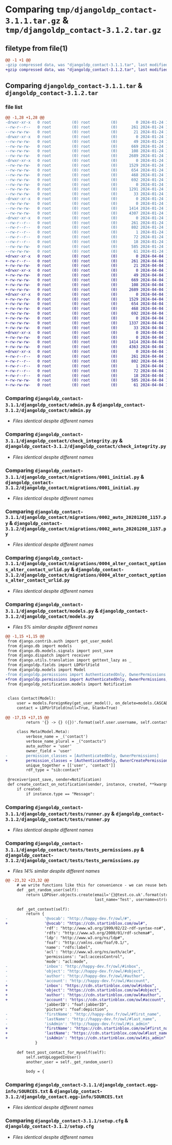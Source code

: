 # Comparing `tmp/djangoldp_contact-3.1.1.tar.gz` & `tmp/djangoldp_contact-3.1.2.tar.gz`

## filetype from file(1)

```diff
@@ -1 +1 @@
-gzip compressed data, was "djangoldp_contact-3.1.1.tar", last modified: Wed Jan 24 17:18:53 2024, max compression
+gzip compressed data, was "djangoldp_contact-3.1.2.tar", last modified: Thu Apr  4 12:25:27 2024, max compression
```

## Comparing `djangoldp_contact-3.1.1.tar` & `djangoldp_contact-3.1.2.tar`

### file list

```diff
@@ -1,28 +1,28 @@
-drwxr-xr-x   0 root         (0) root         (0)        0 2024-01-24 17:18:53.488389 djangoldp_contact-3.1.1/
--rw-r--r--   0 root         (0) root         (0)      261 2024-01-24 17:18:53.488389 djangoldp_contact-3.1.1/PKG-INFO
--rw-rw-rw-   0 root         (0) root         (0)       21 2024-01-24 17:18:29.000000 djangoldp_contact-3.1.1/README.md
-drwxr-xr-x   0 root         (0) root         (0)        0 2024-01-24 17:18:53.484389 djangoldp_contact-3.1.1/djangoldp_contact/
--rw-rw-rw-   0 root         (0) root         (0)       49 2024-01-24 17:18:50.000000 djangoldp_contact-3.1.1/djangoldp_contact/__init__.py
--rw-rw-rw-   0 root         (0) root         (0)      669 2024-01-24 17:18:29.000000 djangoldp_contact-3.1.1/djangoldp_contact/admin.py
--rw-rw-rw-   0 root         (0) root         (0)      108 2024-01-24 17:18:29.000000 djangoldp_contact-3.1.1/djangoldp_contact/apps.py
--rw-rw-rw-   0 root         (0) root         (0)     2689 2024-01-24 17:18:29.000000 djangoldp_contact-3.1.1/djangoldp_contact/check_integrity.py
-drwxr-xr-x   0 root         (0) root         (0)        0 2024-01-24 17:18:53.488389 djangoldp_contact-3.1.1/djangoldp_contact/migrations/
--rw-rw-rw-   0 root         (0) root         (0)     1529 2024-01-24 17:18:29.000000 djangoldp_contact-3.1.1/djangoldp_contact/migrations/0001_initial.py
--rw-rw-rw-   0 root         (0) root         (0)      654 2024-01-24 17:18:29.000000 djangoldp_contact-3.1.1/djangoldp_contact/migrations/0002_auto_20201208_1157.py
--rw-rw-rw-   0 root         (0) root         (0)      468 2024-01-24 17:18:29.000000 djangoldp_contact-3.1.1/djangoldp_contact/migrations/0003_auto_20210218_1145.py
--rw-rw-rw-   0 root         (0) root         (0)      692 2024-01-24 17:18:29.000000 djangoldp_contact-3.1.1/djangoldp_contact/migrations/0004_alter_contact_options_alter_contact_urlid.py
--rw-rw-rw-   0 root         (0) root         (0)        0 2024-01-24 17:18:29.000000 djangoldp_contact-3.1.1/djangoldp_contact/migrations/__init__.py
--rw-rw-rw-   0 root         (0) root         (0)     1291 2024-01-24 17:18:29.000000 djangoldp_contact-3.1.1/djangoldp_contact/models.py
--rw-rw-rw-   0 root         (0) root         (0)       33 2024-01-24 17:18:29.000000 djangoldp_contact-3.1.1/djangoldp_contact/settings.py
-drwxr-xr-x   0 root         (0) root         (0)        0 2024-01-24 17:18:53.488389 djangoldp_contact-3.1.1/djangoldp_contact/tests/
--rw-rw-rw-   0 root         (0) root         (0)        0 2024-01-24 17:18:29.000000 djangoldp_contact-3.1.1/djangoldp_contact/tests/__init__.py
--rw-rw-rw-   0 root         (0) root         (0)     1414 2024-01-24 17:18:29.000000 djangoldp_contact-3.1.1/djangoldp_contact/tests/runner.py
--rw-rw-rw-   0 root         (0) root         (0)     4307 2024-01-24 17:18:29.000000 djangoldp_contact-3.1.1/djangoldp_contact/tests/tests_permissions.py
-drwxr-xr-x   0 root         (0) root         (0)        0 2024-01-24 17:18:53.484389 djangoldp_contact-3.1.1/djangoldp_contact.egg-info/
--rw-r--r--   0 root         (0) root         (0)      261 2024-01-24 17:18:53.000000 djangoldp_contact-3.1.1/djangoldp_contact.egg-info/PKG-INFO
--rw-r--r--   0 root         (0) root         (0)      802 2024-01-24 17:18:53.000000 djangoldp_contact-3.1.1/djangoldp_contact.egg-info/SOURCES.txt
--rw-r--r--   0 root         (0) root         (0)        1 2024-01-24 17:18:53.000000 djangoldp_contact-3.1.1/djangoldp_contact.egg-info/dependency_links.txt
--rw-r--r--   0 root         (0) root         (0)       72 2024-01-24 17:18:53.000000 djangoldp_contact-3.1.1/djangoldp_contact.egg-info/requires.txt
--rw-r--r--   0 root         (0) root         (0)       18 2024-01-24 17:18:53.000000 djangoldp_contact-3.1.1/djangoldp_contact.egg-info/top_level.txt
--rw-rw-rw-   0 root         (0) root         (0)      585 2024-01-24 17:18:53.488389 djangoldp_contact-3.1.1/setup.cfg
--rw-rw-rw-   0 root         (0) root         (0)       61 2024-01-24 17:18:29.000000 djangoldp_contact-3.1.1/setup.py
+drwxr-xr-x   0 root         (0) root         (0)        0 2024-04-04 12:25:27.464840 djangoldp_contact-3.1.2/
+-rw-r--r--   0 root         (0) root         (0)      261 2024-04-04 12:25:27.464840 djangoldp_contact-3.1.2/PKG-INFO
+-rw-rw-rw-   0 root         (0) root         (0)       21 2024-04-04 12:25:08.000000 djangoldp_contact-3.1.2/README.md
+drwxr-xr-x   0 root         (0) root         (0)        0 2024-04-04 12:25:27.464840 djangoldp_contact-3.1.2/djangoldp_contact/
+-rw-rw-rw-   0 root         (0) root         (0)       49 2024-04-04 12:25:24.000000 djangoldp_contact-3.1.2/djangoldp_contact/__init__.py
+-rw-rw-rw-   0 root         (0) root         (0)      669 2024-04-04 12:25:08.000000 djangoldp_contact-3.1.2/djangoldp_contact/admin.py
+-rw-rw-rw-   0 root         (0) root         (0)      108 2024-04-04 12:25:08.000000 djangoldp_contact-3.1.2/djangoldp_contact/apps.py
+-rw-rw-rw-   0 root         (0) root         (0)     2689 2024-04-04 12:25:08.000000 djangoldp_contact-3.1.2/djangoldp_contact/check_integrity.py
+drwxr-xr-x   0 root         (0) root         (0)        0 2024-04-04 12:25:27.464840 djangoldp_contact-3.1.2/djangoldp_contact/migrations/
+-rw-rw-rw-   0 root         (0) root         (0)     1529 2024-04-04 12:25:08.000000 djangoldp_contact-3.1.2/djangoldp_contact/migrations/0001_initial.py
+-rw-rw-rw-   0 root         (0) root         (0)      654 2024-04-04 12:25:08.000000 djangoldp_contact-3.1.2/djangoldp_contact/migrations/0002_auto_20201208_1157.py
+-rw-rw-rw-   0 root         (0) root         (0)      468 2024-04-04 12:25:08.000000 djangoldp_contact-3.1.2/djangoldp_contact/migrations/0003_auto_20210218_1145.py
+-rw-rw-rw-   0 root         (0) root         (0)      692 2024-04-04 12:25:08.000000 djangoldp_contact-3.1.2/djangoldp_contact/migrations/0004_alter_contact_options_alter_contact_urlid.py
+-rw-rw-rw-   0 root         (0) root         (0)        0 2024-04-04 12:25:09.000000 djangoldp_contact-3.1.2/djangoldp_contact/migrations/__init__.py
+-rw-rw-rw-   0 root         (0) root         (0)     1337 2024-04-04 12:25:08.000000 djangoldp_contact-3.1.2/djangoldp_contact/models.py
+-rw-rw-rw-   0 root         (0) root         (0)       33 2024-04-04 12:25:08.000000 djangoldp_contact-3.1.2/djangoldp_contact/settings.py
+drwxr-xr-x   0 root         (0) root         (0)        0 2024-04-04 12:25:27.464840 djangoldp_contact-3.1.2/djangoldp_contact/tests/
+-rw-rw-rw-   0 root         (0) root         (0)        0 2024-04-04 12:25:09.000000 djangoldp_contact-3.1.2/djangoldp_contact/tests/__init__.py
+-rw-rw-rw-   0 root         (0) root         (0)     1414 2024-04-04 12:25:08.000000 djangoldp_contact-3.1.2/djangoldp_contact/tests/runner.py
+-rw-rw-rw-   0 root         (0) root         (0)     4363 2024-04-04 12:25:08.000000 djangoldp_contact-3.1.2/djangoldp_contact/tests/tests_permissions.py
+drwxr-xr-x   0 root         (0) root         (0)        0 2024-04-04 12:25:27.464840 djangoldp_contact-3.1.2/djangoldp_contact.egg-info/
+-rw-r--r--   0 root         (0) root         (0)      261 2024-04-04 12:25:27.000000 djangoldp_contact-3.1.2/djangoldp_contact.egg-info/PKG-INFO
+-rw-r--r--   0 root         (0) root         (0)      802 2024-04-04 12:25:27.000000 djangoldp_contact-3.1.2/djangoldp_contact.egg-info/SOURCES.txt
+-rw-r--r--   0 root         (0) root         (0)        1 2024-04-04 12:25:27.000000 djangoldp_contact-3.1.2/djangoldp_contact.egg-info/dependency_links.txt
+-rw-r--r--   0 root         (0) root         (0)       72 2024-04-04 12:25:27.000000 djangoldp_contact-3.1.2/djangoldp_contact.egg-info/requires.txt
+-rw-r--r--   0 root         (0) root         (0)       18 2024-04-04 12:25:27.000000 djangoldp_contact-3.1.2/djangoldp_contact.egg-info/top_level.txt
+-rw-rw-rw-   0 root         (0) root         (0)      585 2024-04-04 12:25:27.464840 djangoldp_contact-3.1.2/setup.cfg
+-rw-rw-rw-   0 root         (0) root         (0)       61 2024-04-04 12:25:08.000000 djangoldp_contact-3.1.2/setup.py
```

### Comparing `djangoldp_contact-3.1.1/djangoldp_contact/admin.py` & `djangoldp_contact-3.1.2/djangoldp_contact/admin.py`

 * *Files identical despite different names*

### Comparing `djangoldp_contact-3.1.1/djangoldp_contact/check_integrity.py` & `djangoldp_contact-3.1.2/djangoldp_contact/check_integrity.py`

 * *Files identical despite different names*

### Comparing `djangoldp_contact-3.1.1/djangoldp_contact/migrations/0001_initial.py` & `djangoldp_contact-3.1.2/djangoldp_contact/migrations/0001_initial.py`

 * *Files identical despite different names*

### Comparing `djangoldp_contact-3.1.1/djangoldp_contact/migrations/0002_auto_20201208_1157.py` & `djangoldp_contact-3.1.2/djangoldp_contact/migrations/0002_auto_20201208_1157.py`

 * *Files identical despite different names*

### Comparing `djangoldp_contact-3.1.1/djangoldp_contact/migrations/0004_alter_contact_options_alter_contact_urlid.py` & `djangoldp_contact-3.1.2/djangoldp_contact/migrations/0004_alter_contact_options_alter_contact_urlid.py`

 * *Files identical despite different names*

### Comparing `djangoldp_contact-3.1.1/djangoldp_contact/models.py` & `djangoldp_contact-3.1.2/djangoldp_contact/models.py`

 * *Files 5% similar despite different names*

```diff
@@ -1,15 +1,15 @@
 from django.contrib.auth import get_user_model
 from django.db import models
 from django.db.models.signals import post_save
 from django.dispatch import receiver
 from django.utils.translation import gettext_lazy as _
 from djangoldp.fields import LDPUrlField
 from djangoldp.models import Model
-from djangoldp.permissions import AuthenticatedOnly, OwnerPermissions
+from djangoldp.permissions import AuthenticatedOnly, OwnerPermissions, OwnerCreatePermission
 from djangoldp_notification.models import Notification
 
 
 class Contact(Model):
     user = models.ForeignKey(get_user_model(), on_delete=models.CASCADE, related_name="contacts", null=True, blank=True)
     contact = LDPUrlField(null=True, blank=True)
 
@@ -17,15 +17,15 @@
         return '{} -> {} ({})'.format(self.user.username, self.contact, self.urlid)
 
     class Meta(Model.Meta):
         verbose_name = _('contact')
         verbose_name_plural = _("contacts")
         auto_author = 'user'
         owner_field = 'user'
-        permission_classes = [AuthenticatedOnly, OwnerPermissions]
+        permission_classes = [AuthenticatedOnly, OwnerCreatePermission, OwnerPermissions]
         unique_together = [['user', 'contact']]
         rdf_type = "sib:contact"
 
 @receiver(post_save, sender=Notification)
 def create_contact_on_notification(sender, instance, created, **kwargs):
     if created:
         if instance.type == "Message":
```

### Comparing `djangoldp_contact-3.1.1/djangoldp_contact/tests/runner.py` & `djangoldp_contact-3.1.2/djangoldp_contact/tests/runner.py`

 * *Files identical despite different names*

### Comparing `djangoldp_contact-3.1.1/djangoldp_contact/tests/tests_permissions.py` & `djangoldp_contact-3.1.2/djangoldp_contact/tests/tests_permissions.py`

 * *Files 14% similar despite different names*

```diff
@@ -23,32 +23,32 @@
     # we write functions like this for convenience - we can reuse between tests
     def _get_random_user(self):
         return LDPUser.objects.create(email='{}@test.co.uk'.format(str(uuid.uuid4())), first_name='Test',
                                       last_name='Test', username=str(uuid.uuid4()))
 
     def _get_context(self):
         return {
-                '@vocab': "http://happy-dev.fr/owl/#",
+                '@vocab': "https://cdn.startinblox.com/owl#",
                 'rdf': "http://www.w3.org/1999/02/22-rdf-syntax-ns#",
                 'rdfs': "http://www.w3.org/2000/01/rdf-schema#",
                 'ldp': "http://www.w3.org/ns/ldp#",
                 'foaf': "http://xmlns.com/foaf/0.1/",
                 'name': "rdfs:label",
                 'acl': "http://www.w3.org/ns/auth/acl#",
                 'permissions': "acl:accessControl",
                 'mode': "acl:mode",
-                'inbox': "http://happy-dev.fr/owl/#inbox",
-                'object': "http://happy-dev.fr/owl/#object",
-                'author': "http://happy-dev.fr/owl/#author",
-                'account': "http://happy-dev.fr/owl/#account",
+                'inbox': "https://cdn.startinblox.com/owl#inbox",
+                'object': "https://cdn.startinblox.com/owl#object",
+                'author': "https://cdn.startinblox.com/owl#author",
+                'account': "https://cdn.startinblox.com/owl#account",
                 'jabberID': "foaf:jabberID",
                 'picture': "foaf:depiction",
-                'firstName': "http://happy-dev.fr/owl/#first_name",
-                'lastName': "http://happy-dev.fr/owl/#last_name",
-                'isAdmin': "http://happy-dev.fr/owl/#is_admin"
+                'firstName': "https://cdn.startinblox.com/owl#first_name",
+                'lastName': "https://cdn.startinblox.com/owl#last_name",
+                'isAdmin': "https://cdn.startinblox.com/owl#is_admin"
             }
 
     def test_post_contact_for_myself(self):
         self.setUpLoggedInUser()
         another_user = self._get_random_user()
 
         body = {
```

### Comparing `djangoldp_contact-3.1.1/djangoldp_contact.egg-info/SOURCES.txt` & `djangoldp_contact-3.1.2/djangoldp_contact.egg-info/SOURCES.txt`

 * *Files identical despite different names*

### Comparing `djangoldp_contact-3.1.1/setup.cfg` & `djangoldp_contact-3.1.2/setup.cfg`

 * *Files identical despite different names*

